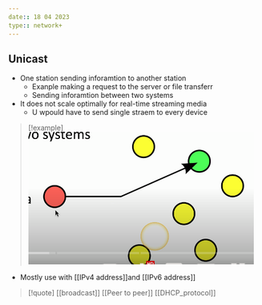 ```yaml
---
date:: 18 04 2023
type:: network+
---
```

## Unicast 
- One station sending inforamtion to another station 
	- Exanple making a request to the server or file transferr 
	- Sending inforamtion between two systems 
- It does not scale optimally for real-time streaming media 
	- U wpould have to send single straem to every device 
>[!example] ![Unicast_visual.png](/static/Unicast_visual.png)
- Mostly use with [[IPv4 address]]and [[IPv6 address]]
>[!quote] [[broadcast]] [[Peer to peer]] [[DHCP_protocol]]